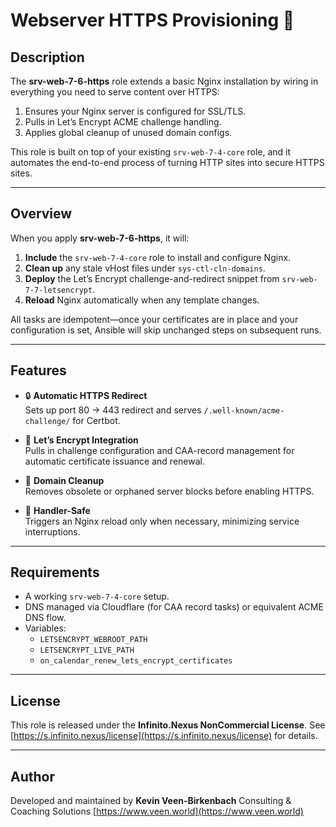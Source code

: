 # Webserver HTTPS Provisioning 🚀

## Description
The **srv-web-7-6-https** role extends a basic Nginx installation by wiring in everything you need to serve content over HTTPS:

1. Ensures your Nginx server is configured for SSL/TLS.
2. Pulls in Let’s Encrypt ACME challenge handling.
3. Applies global cleanup of unused domain configs.

This role is built on top of your existing `srv-web-7-4-core` role, and it automates the end-to-end process of turning HTTP sites into secure HTTPS sites.

---

## Overview

When you apply **srv-web-7-6-https**, it will:

1. **Include** the `srv-web-7-4-core` role to install and configure Nginx.  
2. **Clean up** any stale vHost files under `sys-ctl-cln-domains`.  
3. **Deploy** the Let’s Encrypt challenge-and-redirect snippet from `srv-web-7-7-letsencrypt`.  
4. **Reload** Nginx automatically when any template changes.

All tasks are idempotent—once your certificates are in place and your configuration is set, Ansible will skip unchanged steps on subsequent runs.

---

## Features

- 🔒 **Automatic HTTPS Redirect**  
  Sets up port 80 → 443 redirect and serves `/.well-known/acme-challenge/` for Certbot.

- 🔑 **Let’s Encrypt Integration**  
  Pulls in challenge configuration and CAA-record management for automatic certificate issuance and renewal.

- 🧹 **Domain Cleanup**  
  Removes obsolete or orphaned server blocks before enabling HTTPS.

- 🚦 **Handler-Safe**  
  Triggers an Nginx reload only when necessary, minimizing service interruptions.

---

## Requirements

- A working `srv-web-7-4-core` setup.
- DNS managed via Cloudflare (for CAA record tasks) or equivalent ACME DNS flow.
- Variables:
  - `LETSENCRYPT_WEBROOT_PATH`  
  - `LETSENCRYPT_LIVE_PATH`  
  - `on_calendar_renew_lets_encrypt_certificates`

---

## License

This role is released under the **Infinito.Nexus NonCommercial License**.
See [https://s.infinito.nexus/license](https://s.infinito.nexus/license) for details.

---

## Author

Developed and maintained by **Kevin Veen-Birkenbach**
Consulting & Coaching Solutions
[https://www.veen.world](https://www.veen.world)
